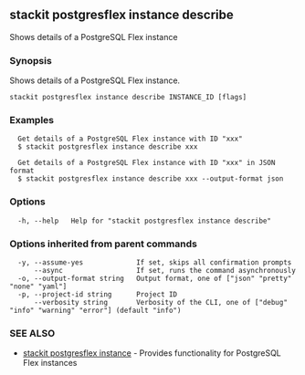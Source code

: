 ## stackit postgresflex instance describe

Shows details of a PostgreSQL Flex instance

### Synopsis

Shows details of a PostgreSQL Flex instance.

```
stackit postgresflex instance describe INSTANCE_ID [flags]
```

### Examples

```
  Get details of a PostgreSQL Flex instance with ID "xxx"
  $ stackit postgresflex instance describe xxx

  Get details of a PostgreSQL Flex instance with ID "xxx" in JSON format
  $ stackit postgresflex instance describe xxx --output-format json
```

### Options

```
  -h, --help   Help for "stackit postgresflex instance describe"
```

### Options inherited from parent commands

```
  -y, --assume-yes             If set, skips all confirmation prompts
      --async                  If set, runs the command asynchronously
  -o, --output-format string   Output format, one of ["json" "pretty" "none" "yaml"]
  -p, --project-id string      Project ID
      --verbosity string       Verbosity of the CLI, one of ["debug" "info" "warning" "error"] (default "info")
```

### SEE ALSO

* [stackit postgresflex instance](./stackit_postgresflex_instance.md)	 - Provides functionality for PostgreSQL Flex instances


